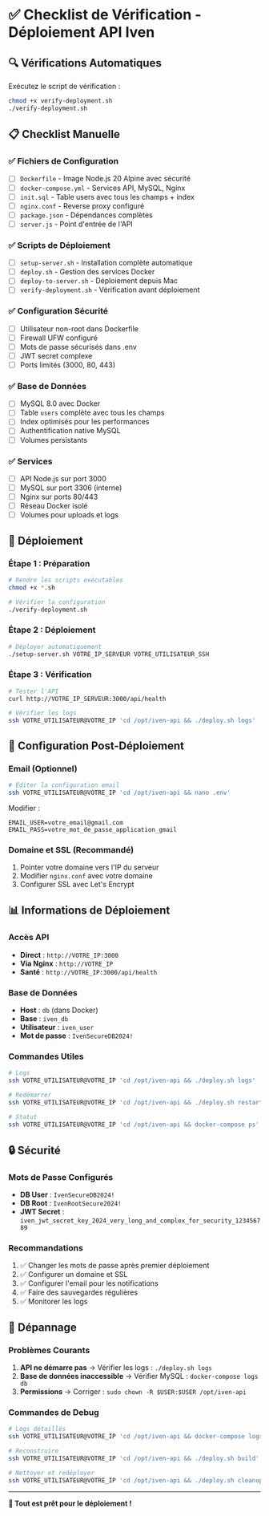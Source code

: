 # ✅ Checklist de Vérification - Déploiement API Iven

## 🔍 Vérifications Automatiques

Exécutez le script de vérification :
```bash
chmod +x verify-deployment.sh
./verify-deployment.sh
```

## 📋 Checklist Manuelle

### ✅ **Fichiers de Configuration**

- [ ] `Dockerfile` - Image Node.js 20 Alpine avec sécurité
- [ ] `docker-compose.yml` - Services API, MySQL, Nginx
- [ ] `init.sql` - Table users avec tous les champs + index
- [ ] `nginx.conf` - Reverse proxy configuré
- [ ] `package.json` - Dépendances complètes
- [ ] `server.js` - Point d'entrée de l'API

### ✅ **Scripts de Déploiement**

- [ ] `setup-server.sh` - Installation complète automatique
- [ ] `deploy.sh` - Gestion des services Docker
- [ ] `deploy-to-server.sh` - Déploiement depuis Mac
- [ ] `verify-deployment.sh` - Vérification avant déploiement

### ✅ **Configuration Sécurité**

- [ ] Utilisateur non-root dans Dockerfile
- [ ] Firewall UFW configuré
- [ ] Mots de passe sécurisés dans .env
- [ ] JWT secret complexe
- [ ] Ports limités (3000, 80, 443)

### ✅ **Base de Données**

- [ ] MySQL 8.0 avec Docker
- [ ] Table `users` complète avec tous les champs
- [ ] Index optimisés pour les performances
- [ ] Authentification native MySQL
- [ ] Volumes persistants

### ✅ **Services**

- [ ] API Node.js sur port 3000
- [ ] MySQL sur port 3306 (interne)
- [ ] Nginx sur ports 80/443
- [ ] Réseau Docker isolé
- [ ] Volumes pour uploads et logs

## 🚀 Déploiement

### **Étape 1 : Préparation**
```bash
# Rendre les scripts exécutables
chmod +x *.sh

# Vérifier la configuration
./verify-deployment.sh
```

### **Étape 2 : Déploiement**
```bash
# Déployer automatiquement
./setup-server.sh VOTRE_IP_SERVEUR VOTRE_UTILISATEUR_SSH
```

### **Étape 3 : Vérification**
```bash
# Tester l'API
curl http://VOTRE_IP_SERVEUR:3000/api/health

# Vérifier les logs
ssh VOTRE_UTILISATEUR@VOTRE_IP 'cd /opt/iven-api && ./deploy.sh logs'
```

## 🔧 Configuration Post-Déploiement

### **Email (Optionnel)**
```bash
# Éditer la configuration email
ssh VOTRE_UTILISATEUR@VOTRE_IP 'cd /opt/iven-api && nano .env'
```

Modifier :
```env
EMAIL_USER=votre_email@gmail.com
EMAIL_PASS=votre_mot_de_passe_application_gmail
```

### **Domaine et SSL (Recommandé)**
1. Pointer votre domaine vers l'IP du serveur
2. Modifier `nginx.conf` avec votre domaine
3. Configurer SSL avec Let's Encrypt

## 📊 Informations de Déploiement

### **Accès API**
- **Direct** : `http://VOTRE_IP:3000`
- **Via Nginx** : `http://VOTRE_IP`
- **Santé** : `http://VOTRE_IP:3000/api/health`

### **Base de Données**
- **Host** : `db` (dans Docker)
- **Base** : `iven_db`
- **Utilisateur** : `iven_user`
- **Mot de passe** : `IvenSecureDB2024!`

### **Commandes Utiles**
```bash
# Logs
ssh VOTRE_UTILISATEUR@VOTRE_IP 'cd /opt/iven-api && ./deploy.sh logs'

# Redémarrer
ssh VOTRE_UTILISATEUR@VOTRE_IP 'cd /opt/iven-api && ./deploy.sh restart'

# Statut
ssh VOTRE_UTILISATEUR@VOTRE_IP 'cd /opt/iven-api && docker-compose ps'
```

## 🔒 Sécurité

### **Mots de Passe Configurés**
- **DB User** : `IvenSecureDB2024!`
- **DB Root** : `IvenRootSecure2024!`
- **JWT Secret** : `iven_jwt_secret_key_2024_very_long_and_complex_for_security_123456789`

### **Recommandations**
1. ✅ Changer les mots de passe après premier déploiement
2. ✅ Configurer un domaine et SSL
3. ✅ Configurer l'email pour les notifications
4. ✅ Faire des sauvegardes régulières
5. ✅ Monitorer les logs

## 🚨 Dépannage

### **Problèmes Courants**
1. **API ne démarre pas** → Vérifier les logs : `./deploy.sh logs`
2. **Base de données inaccessible** → Vérifier MySQL : `docker-compose logs db`
3. **Permissions** → Corriger : `sudo chown -R $USER:$USER /opt/iven-api`

### **Commandes de Debug**
```bash
# Logs détaillés
ssh VOTRE_UTILISATEUR@VOTRE_IP 'cd /opt/iven-api && docker-compose logs -f'

# Reconstruire
ssh VOTRE_UTILISATEUR@VOTRE_IP 'cd /opt/iven-api && ./deploy.sh build'

# Nettoyer et redéployer
ssh VOTRE_UTILISATEUR@VOTRE_IP 'cd /opt/iven-api && ./deploy.sh cleanup && ./deploy.sh start'
```

---

**🎉 Tout est prêt pour le déploiement !**
